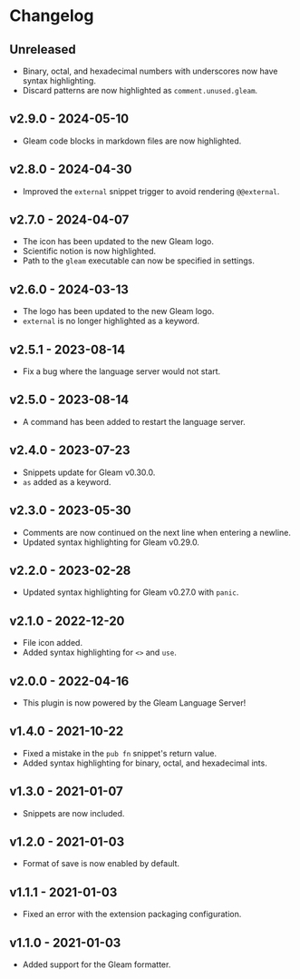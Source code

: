 # Changelog

## Unreleased

- Binary, octal, and hexadecimal numbers with underscores now have syntax
  highlighting.
- Discard patterns are now highlighted as `comment.unused.gleam`.

## v2.9.0 - 2024-05-10

- Gleam code blocks in markdown files are now highlighted.

## v2.8.0 - 2024-04-30

- Improved the `external` snippet trigger to avoid rendering `@@external`.

## v2.7.0 - 2024-04-07

- The icon has been updated to the new Gleam logo.
- Scientific notion is now highlighted.
- Path to the `gleam` executable can now be specified in settings.

## v2.6.0 - 2024-03-13

- The logo has been updated to the new Gleam logo.
- `external` is no longer highlighted as a keyword.

## v2.5.1 - 2023-08-14

- Fix a bug where the language server would not start.

## v2.5.0 - 2023-08-14

- A command has been added to restart the language server.

## v2.4.0 - 2023-07-23

- Snippets update for Gleam v0.30.0.
- `as` added as a keyword.

## v2.3.0 - 2023-05-30

- Comments are now continued on the next line when entering a newline.
- Updated syntax highlighting for Gleam v0.29.0.

## v2.2.0 - 2023-02-28

- Updated syntax highlighting for Gleam v0.27.0 with `panic`.

## v2.1.0 - 2022-12-20

- File icon added.
- Added syntax highlighting for `<>` and `use`.

## v2.0.0 - 2022-04-16

- This plugin is now powered by the Gleam Language Server!

## v1.4.0 - 2021-10-22

- Fixed a mistake in the `pub fn` snippet's return value.
- Added syntax highlighting for binary, octal, and hexadecimal ints.

## v1.3.0 - 2021-01-07

- Snippets are now included.

## v1.2.0 - 2021-01-03

- Format of save is now enabled by default.

## v1.1.1 - 2021-01-03

- Fixed an error with the extension packaging configuration.

## v1.1.0 - 2021-01-03

- Added support for the Gleam formatter.
